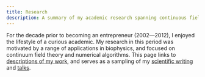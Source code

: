 ```yaml
---
title: Research
description: A summary of my academic research spanning continuous field theory, numerical algorithms, and a range of applications in biophysics.
---
```


For the decade prior to becoming an entrepreneur (2002—2012), I
enjoyed the lifestyle of a curious academic. My research in this
period was motivated by a range of applications in biophysics, and
focused on continuum field theory and numerical algorithms. This page
links to [descriptions of my work](#areas), and serves as a sampling
of my [scientific writing](#writing) and [talks](#talks).
